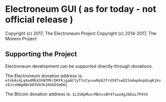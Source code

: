 # Electroneum GUI ( as for today  - not official release )

Copyright (c) 2017, The Electroneum Project 
Copyright (c) 2014-2017, The Monero Project



## Supporting the Project

Electroneum development can be supported directly through donations.


The Electroneum donation address is: `etnkAs4Lq4a4ME41hN7MFcDKFKjgaACtyTtnCyvvwNyb2frUS9TswQ1SnAapAxpUuqKjkss8Jvs6Wg8Bx88fb9Jb1KbkDSmDmj` 


The Bitcoin donation address is: `1L3SHpMuxrMDnvvWY4fuwzAgJbDuL7Pdt6`

